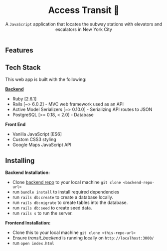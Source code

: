 <h1 align="center">Access Transit 🚞 </h1>

<div align="center">
  A <code>JavaScript</code> application that locates the subway stations with elevators and escalators in New York City 
</div>

<br />

## Features 


## Tech Stack
This web app is built with the following:

[**Backend**](https://github.com/bigfishh/transit_backend)
- Ruby [2.6.1]
- Rails [~> 6.0.2] - MVC web framework used as an API
- Active Model Serializers [~> 0.10.0] - Serializing API routes to JSON
- PostgreSQL [>= 0.18, < 2.0] - Database

**Front End**
- Vanilla JavaScript [ES6]
- Custom CSS3 styling 
- Google Maps JavaScript API

## Installing

**Backend Installation:**

- Clone [backend repo](https://github.com/bigfishh/transit_backend) to your local machine `git clone <backend-repo-url>`
- run `bundle install` to install required dependencies
- run `rails db:create` to create a database locally.
- run `rails db:migrate` to create tables into the database.
- run `rails db:seed` to create seed data.
- run `rails s` to run the server. 

**Frontend Installation:** 

- Clone this to your local machine `git clone <this-repo-url>`
- Ensure *transit_backend* is running locally on `http://localhost:3000/`
- run `open index.html`
